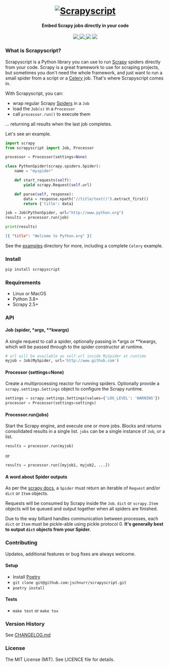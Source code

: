 <h1 align="center">
  <br>
  <a href="https://github.com/jschnurr/scrapyscript"><img src="https://i.ibb.co/ww3bNZ3/scrapyscript.png" alt="Scrapyscript"></a>
  <br>
</h1>

<h4 align="center">Embed Scrapy jobs directly in your code</h4>

<p align="center">
  <a href="https://github.com/jschnurr/scrapyscript/releases">
    <img src="https://img.shields.io/github/release/jschnurr/scrapyscript.svg">
  </a>

  <a href="https://pypi.org/project/scrapyscript/">
    <img src="https://img.shields.io/pypi/v/scrapyscript.svg">
  </a>

  <img src="https://github.com/jschnurr/scrapyscript/workflows/Tests/badge.svg">
  
  <img src="https://img.shields.io/pypi/pyversions/scrapyscript.svg">
</p>

### What is Scrapyscript?

Scrapyscript is a Python library you can use to run [Scrapy](https://github.com/scrapy/scrapy) spiders directly from your code. Scrapy is a great framework to use for scraping projects, but sometimes you don't need the whole framework, and just want to run a small spider from a script or a [Celery](https://github.com/celery/celery) job. That's where Scrapyscript comes in.

With Scrapyscript, you can:

- wrap regular Scrapy [Spiders](https://docs.scrapy.org/en/latest/topics/spiders.html) in a `Job`
- load the `Job(s)` in a `Processor`
- call `processor.run()` to execute them

... returning all results when the last job completes.

Let's see an example.

```python
import scrapy
from scrapyscript import Job, Processor

processor = Processor(settings=None)

class PythonSpider(scrapy.spiders.Spider):
    name = "myspider"

    def start_requests(self):
        yield scrapy.Request(self.url)

    def parse(self, response):
        data = response.xpath("//title/text()").extract_first()
        return {'title': data}

job = Job(PythonSpider, url="http://www.python.org")
results = processor.run(job)

print(results)
```

```json
[{ "title": "Welcome to Python.org" }]
```

See the [examples](examples/) directory for more, including a complete `Celery` example.

### Install

```python
pip install scrapyscript
```

### Requirements

- Linux or MacOS
- Python 3.8+
- Scrapy 2.5+

### API

#### Job (spider, \*args, \*\*kwargs)

A single request to call a spider, optionally passing in \*args or \*\*kwargs, which will be passed through to the spider constructor at runtime.

```python
# url will be available as self.url inside MySpider at runtime
myjob = Job(MySpider, url='http://www.github.com')
```

#### Processor (settings=None)

Create a multiprocessing reactor for running spiders. Optionally provide a `scrapy.settings.Settings` object to configure the Scrapy runtime.

```python
settings = scrapy.settings.Settings(values={'LOG_LEVEL': 'WARNING'})
processor = Processor(settings=settings)
```

#### Processor.run(jobs)

Start the Scrapy engine, and execute one or more jobs. Blocks and returns consolidated results in a single list.
`jobs` can be a single instance of `Job`, or a list.

```python
results = processor.run(myjob)
```

or

```python
results = processor.run([myjob1, myjob2, ...])
```

#### A word about Spider outputs

As per the [scrapy docs](https://doc.scrapy.org/en/latest/topics/spiders.html), a `Spider`
must return an iterable of `Request` and/or `dict` or `Item` objects.

Requests will be consumed by Scrapy inside the `Job`. `dict` or `scrapy.Item` objects will be queued
and output together when all spiders are finished.

Due to the way billiard handles communication between processes, each `dict` or `Item` must be
pickle-able using pickle protocol 0. **It's generally best to output `dict` objects from your Spider.**

### Contributing

Updates, additional features or bug fixes are always welcome.

#### Setup

- Install [Poetry](https://python-poetry.org/docs/#installation)
- `git clone git@github.com:jschnurr/scrapyscript.git`
- `poetry install`

#### Tests

- `make test` or `make tox`

### Version History

See [CHANGELOG.md](CHANGELOG.md)

### License

The MIT License (MIT). See LICENCE file for details.
